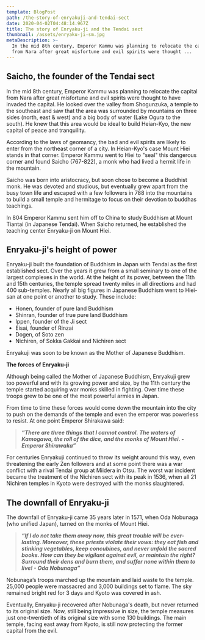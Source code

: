 ```yaml
---
template: BlogPost
path: /the-story-of-enryakuji-and-tendai-sect
date: 2020-04-02T04:48:14.967Z
title: The story of Enryaku-ji and the Tendai sect
thumbnail: /assets/enryaku-ji-sm.jpg
metaDescription: >-
  In the mid 8th century, Emperor Kammu was planning to relocate the capital
  from Nara after great misfortune and evil spirits were thought ...
---
```

## **Saicho, the founder of the Tendai sect**

In the mid 8th century, Emperor Kammu was planning to relocate the capital from Nara after great misfortune and evil spirits were thought to have invaded the capital. He looked over the valley from Shogunzuka, a temple to the southeast and saw that the area was surrounded by mountains on three sides (north, east & west) and a big body of water (Lake Ogura to the south). He knew that this area would be ideal to build Heian-Kyo, the new capital of peace and tranquility.

According to the laws of geomancy, the bad and evil spirits are likely to enter from the northeast corner of a city. In Heian-Kyo's case Mount Hiei stands in that corner. Emperor Kammu went to Hiei to "seal" this dangerous corner and found Saicho (767-822), a monk who had lived a hermit life in the mountain.

Saicho was born into aristocracy, but soon chose to become a Buddhist monk. He was devoted and studious, but eventually grew apart from the busy town life and escaped with a few followers in 788 into the mountains to build a small temple and hermitage to focus on their devotion to buddhas teachings.

In 804 Emperor Kammu sent him off to China to study Buddhism at Mount Tiantai (in Japanese Tendai). When Saicho returned, he established the teaching center Enryaku-ji on Mount Hiei.



## **Enryaku-ji's height of power**

Enryaku-ji built the foundation of Buddhism in Japan with Tendai as the first established sect. Over the years it grew from a small seminary to one of the largest complexes in the world. At the height of its power, between the 11th and 15th centuries, the temple spread twenty miles in all directions and had 400 sub-temples. Nearly all big figures in Japanese Buddhism went to Hiei-san at one point or another to study. These include:

* Honen, founder of pure land Buddhism
* Shinran, founder of true pure land Buddhism
* Ippen, founder of the Ji sect
* Eisai, founder of Rinzai
* Dogen, of Soto zen
* Nichiren, of Sokka Gakkai and Nichiren sect

Enryakuji was soon to be known as the Mother of Japanese Buddhism.

**The forces of Enryaku-ji**

Although being called the Mother of Japanese Buddhism, Enryakuji grew too powerful and with its growing power and size, by the 11th century the temple started acquiring war monks skilled in fighting. Over time these troops grew to be one of the most powerful armies in Japan.

From time to time these forces would come down the mountain into the city to push on the demands of the temple and even the emperor was powerless to resist. At one point Emperor Shirakawa said:

> ***“There are three things that I cannot control. The waters of Kamogawa, the roll of the dice, and the monks of Mount Hiei. - Emperor Shirawaka”***

For centuries Enryakuji continued to throw its weight around this way, even threatening the early Zen followers and at some point there was a war conflict with a rival Tendai group at Miidera in Otsu. The worst war incident became the treatment of the Nichiren sect with its peak in 1536, when all 21 Nichiren temples in Kyoto were destroyed with the monks slaughtered.



## **The downfall of Enryaku-ji**

The downfall of Enryaku-ji came 35 years later in 1571, when Oda Nobunaga (who unified Japan), turned on the monks of Mount Hiei.

> ***“If I do not take them away now, this great trouble will be ever-lasting. Moreover, these priests violate their vows: they eat fish and stinking vegetables, keep concubines, and never unfold the sacred books. How can they be vigilant against evil, or maintain the right? Surround their dens and burn them, and suffer none within them to live! - Oda Nobunaga”***

Nobunaga’s troops marched up the mountain and laid waste to the temple. 25,000 people were massacred and 3,000 buildings set to flame. The sky remained bright red for 3 days and Kyoto was covered in ash.

Eventually, Enryaku-ji recovered after Nobunaga's death, but never returned to its original size. Now, still being impressive in size, the temple measures just one-twentieth of its original size with some 130 buildings. The main temple, facing east away from Kyoto, is still now protecting the former capital from the evil.
